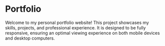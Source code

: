 # Portfolio
Welcome to my personal portfolio website! This project showcases my skills, projects, and professional experience. It is designed to be fully responsive, ensuring an optimal viewing experience on both mobile devices and desktop computers.

